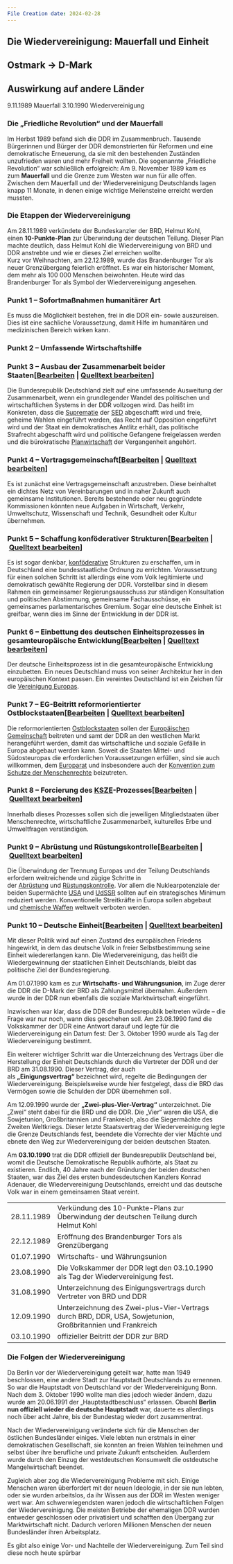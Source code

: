 ```yaml
---
File Creation date: 2024-02-28
---
```

## Die Wiedervereinigung: Mauerfall und Einheit

## Ostmark -> D-Mark
## Auswirkung auf andere Länder

9.11.1989 Mauerfall
3.10.1990 Wiedervereinigung

### Die „Friedliche Revolution“ und der Mauerfall

Im Herbst 1989 befand sich die DDR im Zusammenbruch. Tausende Bürgerinnen und Bürger der DDR demonstrierten für Reformen und eine demokratische Erneuerung, da sie mit den bestehenden Zuständen unzufrieden waren und mehr Freiheit wollten. Die sogenannte „Friedliche Revolution“ war schließlich erfolgreich: Am 9. November 1989 kam es zum **Mauerfall** und die Grenze zum Westen war nun für alle offen. Zwischen dem Mauerfall und der Wiedervereinigung Deutschlands lagen knapp 11 Monate, in denen einige wichtige Meilensteine erreicht werden mussten.

### Die Etappen der Wiedervereinigung

Am 28.11.1989 verkündete der Bundeskanzler der BRD, Helmut Kohl, einen **10-Punkte-Plan** zur Überwindung der deutschen Teilung. Dieser Plan machte deutlich, dass Helmut Kohl die Wiedervereinigung von BRD und DDR anstrebte und wie er dieses Ziel erreichen wollte.  
Kurz vor Weihnachten, am 22.12.1989, wurde das Brandenburger Tor als neuer Grenzübergang feierlich eröffnet. Es war ein historischer Moment, dem mehr als 100 000 Menschen beiwohnten. Heute wird das Brandenburger Tor als Symbol der Wiedervereinigung angesehen.
### Punkt 1 – Sofortmaßnahmen humanitärer Art
Es muss die Möglichkeit bestehen, frei in die DDR ein- sowie auszureisen. Dies ist eine sachliche Voraussetzung, damit Hilfe im humanitären und medizinischen Bereich wirken kann.

### Punkt 2 – Umfassende Wirtschaftshilfe

### Punkt 3 – Ausbau der Zusammenarbeit beider Staaten[[Bearbeiten](https://de.wikipedia.org/w/index.php?title=Zehn-Punkte-Programm&veaction=edit&section=5 "Abschnitt bearbeiten: Punkt 3 – Ausbau der Zusammenarbeit beider Staaten") | [Quelltext bearbeiten](https://de.wikipedia.org/w/index.php?title=Zehn-Punkte-Programm&action=edit&section=5 "Quellcode des Abschnitts bearbeiten: Punkt 3 – Ausbau der Zusammenarbeit beider Staaten")]

Die Bundesrepublik Deutschland zielt auf eine umfassende Ausweitung der Zusammenarbeit, wenn ein grundlegender Wandel des politischen und wirtschaftlichen Systems in der DDR vollzogen wird. Das heißt im Konkreten, dass die [Suprematie](https://de.wikipedia.org/wiki/Supremat "Supremat") der [SED](https://de.wikipedia.org/wiki/SED "SED") abgeschafft wird und freie, geheime Wahlen eingeführt werden, das Recht auf Opposition eingeführt wird und der Staat ein demokratisches Antlitz erhält, das politische Strafrecht abgeschafft wird und politische Gefangene freigelassen werden und die bürokratische [Planwirtschaft](https://de.wikipedia.org/wiki/Planwirtschaft "Planwirtschaft") der Vergangenheit angehört.

### Punkt 4 – Vertragsgemeinschaft[[Bearbeiten](https://de.wikipedia.org/w/index.php?title=Zehn-Punkte-Programm&veaction=edit&section=6 "Abschnitt bearbeiten: Punkt 4 – Vertragsgemeinschaft") | [Quelltext bearbeiten](https://de.wikipedia.org/w/index.php?title=Zehn-Punkte-Programm&action=edit&section=6 "Quellcode des Abschnitts bearbeiten: Punkt 4 – Vertragsgemeinschaft")]

Es ist zunächst eine Vertragsgemeinschaft anzustreben. Diese beinhaltet ein dichtes Netz von Vereinbarungen und in naher Zukunft auch gemeinsame Institutionen. Bereits bestehende oder neu gegründete Kommissionen könnten neue Aufgaben in Wirtschaft, Verkehr, Umweltschutz, Wissenschaft und Technik, Gesundheit oder Kultur übernehmen.

### Punkt 5 – Schaffung konföderativer Strukturen[[Bearbeiten](https://de.wikipedia.org/w/index.php?title=Zehn-Punkte-Programm&veaction=edit&section=7 "Abschnitt bearbeiten: Punkt 5 – Schaffung konföderativer Strukturen") | [Quelltext bearbeiten](https://de.wikipedia.org/w/index.php?title=Zehn-Punkte-Programm&action=edit&section=7 "Quellcode des Abschnitts bearbeiten: Punkt 5 – Schaffung konföderativer Strukturen")]

Es ist sogar denkbar, [konföderative](https://de.wikipedia.org/wiki/Konf%C3%B6deration "Konföderation") Strukturen zu erschaffen, um in Deutschland eine bundesstaatliche Ordnung zu errichten. Voraussetzung für einen solchen Schritt ist allerdings eine vom Volk legitimierte und demokratisch gewählte Regierung der DDR. Vorstellbar sind in diesem Rahmen ein gemeinsamer Regierungsausschuss zur ständigen Konsultation und politischen Abstimmung, gemeinsame Fachausschüsse, ein gemeinsames parlamentarisches Gremium. Sogar eine deutsche Einheit ist greifbar, wenn dies im Sinne der Entwicklung in der DDR ist.

### Punkt 6 – Einbettung des deutschen Einheitsprozesses in gesamteuropäische Entwicklung[[Bearbeiten](https://de.wikipedia.org/w/index.php?title=Zehn-Punkte-Programm&veaction=edit&section=8 "Abschnitt bearbeiten: Punkt 6 – Einbettung des deutschen Einheitsprozesses in gesamteuropäische Entwicklung") | [Quelltext bearbeiten](https://de.wikipedia.org/w/index.php?title=Zehn-Punkte-Programm&action=edit&section=8 "Quellcode des Abschnitts bearbeiten: Punkt 6 – Einbettung des deutschen Einheitsprozesses in gesamteuropäische Entwicklung")]

Der deutsche Einheitsprozess ist in die gesamteuropäische Entwicklung einzubetten. Ein neues Deutschland muss von seiner Architektur her in den europäischen Kontext passen. Ein vereintes Deutschland ist ein Zeichen für die [Vereinigung Europas](https://de.wikipedia.org/wiki/Europ%C3%A4ische_Integration "Europäische Integration").

### Punkt 7 – EG-Beitritt reformorientierter Ostblockstaaten[[Bearbeiten](https://de.wikipedia.org/w/index.php?title=Zehn-Punkte-Programm&veaction=edit&section=9 "Abschnitt bearbeiten: Punkt 7 – EG-Beitritt reformorientierter Ostblockstaaten") | [Quelltext bearbeiten](https://de.wikipedia.org/w/index.php?title=Zehn-Punkte-Programm&action=edit&section=9 "Quellcode des Abschnitts bearbeiten: Punkt 7 – EG-Beitritt reformorientierter Ostblockstaaten")]

Die reformorientierten [Ostblockstaaten](https://de.wikipedia.org/wiki/Ostblockstaaten "Ostblockstaaten") sollen der [Europäischen Gemeinschaft](https://de.wikipedia.org/wiki/Europ%C3%A4ische_Gemeinschaft "Europäische Gemeinschaft") beitreten und samt der DDR an den westlichen Markt herangeführt werden, damit das wirtschaftliche und soziale Gefälle in Europa abgebaut werden kann. Soweit die Staaten Mittel- und Südosteuropas die erforderlichen Voraussetzungen erfüllen, sind sie auch willkommen, dem [Europarat](https://de.wikipedia.org/wiki/Europarat "Europarat") und insbesondere auch der [Konvention zum Schutze der Menschenrechte](https://de.wikipedia.org/wiki/Europ%C3%A4ische_Menschenrechtskonvention "Europäische Menschenrechtskonvention") beizutreten.

### Punkt 8 – Forcierung des [KSZE](https://de.wikipedia.org/wiki/Konferenz_%C3%BCber_Sicherheit_und_Zusammenarbeit_in_Europa "Konferenz über Sicherheit und Zusammenarbeit in Europa")-Prozesses[[Bearbeiten](https://de.wikipedia.org/w/index.php?title=Zehn-Punkte-Programm&veaction=edit&section=10 "Abschnitt bearbeiten: Punkt 8 – Forcierung des KSZE-Prozesses") | [Quelltext bearbeiten](https://de.wikipedia.org/w/index.php?title=Zehn-Punkte-Programm&action=edit&section=10 "Quellcode des Abschnitts bearbeiten: Punkt 8 – Forcierung des KSZE-Prozesses")]

Innerhalb dieses Prozesses sollen sich die jeweiligen Mitgliedstaaten über Menschenrechte, wirtschaftliche Zusammenarbeit, kulturelles Erbe und Umweltfragen verständigen.

### Punkt 9 – Abrüstung und Rüstungskontrolle[[Bearbeiten](https://de.wikipedia.org/w/index.php?title=Zehn-Punkte-Programm&veaction=edit&section=11 "Abschnitt bearbeiten: Punkt 9 – Abrüstung und Rüstungskontrolle") | [Quelltext bearbeiten](https://de.wikipedia.org/w/index.php?title=Zehn-Punkte-Programm&action=edit&section=11 "Quellcode des Abschnitts bearbeiten: Punkt 9 – Abrüstung und Rüstungskontrolle")]

Die Überwindung der Trennung Europas und der Teilung Deutschlands erfordern weitreichende und zügige Schritte in der [Abrüstung](https://de.wikipedia.org/wiki/Abr%C3%BCstung "Abrüstung") und [Rüstungskontrolle](https://de.wikipedia.org/wiki/R%C3%BCstungskontrolle "Rüstungskontrolle"). Vor allem die Nuklearpotenziale der beiden Supermächte [USA](https://de.wikipedia.org/wiki/USA "USA") und [UdSSR](https://de.wikipedia.org/wiki/UdSSR "UdSSR") sollten auf ein strategisches Minimum reduziert werden. Konventionelle Streitkräfte in Europa sollen abgebaut und [chemische Waffen](https://de.wikipedia.org/wiki/Chemische_Waffen) weltweit verboten werden.

### Punkt 10 – Deutsche Einheit[[Bearbeiten](https://de.wikipedia.org/w/index.php?title=Zehn-Punkte-Programm&veaction=edit&section=12 "Abschnitt bearbeiten: Punkt 10 – Deutsche Einheit") | [Quelltext bearbeiten](https://de.wikipedia.org/w/index.php?title=Zehn-Punkte-Programm&action=edit&section=12 "Quellcode des Abschnitts bearbeiten: Punkt 10 – Deutsche Einheit")]

Mit dieser Politik wird auf einen Zustand des europäischen Friedens hingewirkt, in dem das deutsche Volk in freier Selbstbestimmung seine Einheit wiedererlangen kann. Die Wiedervereinigung, das heißt die Wiedergewinnung der staatlichen Einheit Deutschlands, bleibt das politische Ziel der Bundesregierung.

Am 01.07.1990 kam es zur **Wirtschafts- und Währungsunion**, im Zuge derer die DDR die D-Mark der BRD als Zahlungsmittel übernahm. Außerdem wurde in der DDR nun ebenfalls die soziale Marktwirtschaft eingeführt.

Inzwischen war klar, dass die DDR der Bundesrepublik beitreten würde – die Frage war nur noch, wann dies  geschehen soll. Am 23.08.1990 fand die Volkskammer der DDR eine Antwort darauf und legte für die Wiedervereinigung ein Datum fest: Der 3. Oktober 1990 wurde als Tag der Wiedervereinigung bestimmt.

Ein weiterer wichtiger Schritt war die Unterzeichnung des Vertrags über die Herstellung der Einheit Deutschlands durch die Vertreter der DDR und der BRD am 31.08.1990. Dieser Vertrag, der auch als **„Einigungsvertrag“** bezeichnet wird, regelte die Bedingungen der Wiedervereinigung. Beispielsweise wurde hier festgelegt, dass die BRD das Vermögen sowie die Schulden der DDR übernehmen soll.

Am 12.09.1990 wurde der **„Zwei-plus-Vier-Vertrag“** unterzeichnet. Die „Zwei“ steht dabei für die BRD und die DDR. Die „Vier“ waren die USA, die Sowjetunion, Großbritannien und Frankreich, also die Siegermächte des Zweiten Weltkriegs. Dieser letzte Staatsvertrag der Wiedervereinigung legte die Grenze Deutschlands fest, beendete die Vorrechte der vier Mächte und ebnete den Weg zur Wiedervereinigung der beiden deutschen Staaten.

Am **03.10.1990** trat die DDR offiziell der Bundesrepublik Deutschland bei, womit die Deutsche Demokratische Republik aufhörte, als Staat zu existieren. Endlich, 40 Jahre nach der Gründung der beiden deutschen Staaten, war das Ziel des ersten bundesdeutschen Kanzlers Konrad Adenauer, die Wiedervereinigung Deutschlands, erreicht und das deutsche Volk war in einem gemeinsamen Staat vereint.




|            |                                                                                                            |
| ---------- | ---------------------------------------------------------------------------------------------------------- |
| 28.11.1989 | Verkündung des 10-Punkte-Plans zur Überwindung der deutschen Teilung durch Helmut Kohl                     |
| 22.12.1989 | Eröffnung des Brandenburger Tors als Grenzübergang                                                         |
| 01.07.1990 | Wirtschafts- und Währungsunion                                                                             |
| 23.08.1990 | Die Volkskammer der DDR legt den 03.10.1990 als Tag der Wiedervereinigung fest.                            |
| 31.08.1990 | Unterzeichnung des Einigungsvertrags durch Vertreter von BRD und DDR                                       |
| 12.09.1990 | Unterzeichnung des Zwei-plus-Vier-Vertrags durch BRD, DDR, USA, Sowjetunion, Großbritannien und Frankreich |
| 03.10.1990 | offizieller Beitritt der DDR zur BRD                                                                       |


### Die Folgen der Wiedervereinigung

Da Berlin vor der Wiedervereinigung geteilt war, hatte man 1949 beschlossen, eine andere Stadt zur Hauptstadt Deutschlands zu ernennen. So war die Hauptstadt von Deutschland vor der Wiedervereinigung Bonn. Nach dem 3. Oktober 1990 wollte man dies jedoch wieder ändern, dazu wurde am 20.06.1991 der „Hauptstadtbeschluss“ erlassen. Obwohl **Berlin nun offiziell wieder die deutsche Hauptstadt** war, dauerte es allerdings noch über acht Jahre, bis der Bundestag wieder dort zusammentrat.

Nach der Wiedervereinigung veränderte sich für die Menschen der östlichen Bundesländer einiges. Viele lebten nun erstmals in einer demokratischen Gesellschaft, sie konnten an freien Wahlen teilnehmen und selbst über ihre berufliche und private Zukunft entscheiden. Außerdem wurde durch den Einzug der westdeutschen Konsumwelt die ostdeutsche Mangelwirtschaft beendet.

Zugleich aber zog die Wiedervereinigung Probleme mit sich. Einige Menschen waren überfordert mit der neuen Ideologie, in der sie nun lebten, oder sie wurden arbeitslos, da ihr Wissen aus der DDR im Westen weniger wert war. Am schwerwiegendsten waren jedoch die wirtschaftlichen Folgen der Wiedervereinigung. Die meisten Betriebe der ehemaligen DDR wurden entweder geschlossen oder privatisiert und schafften den Übergang zur Marktwirtschaft nicht. Dadurch verloren Millionen Menschen der neuen Bundesländer ihren Arbeitsplatz.

Es gibt also einige Vor- und Nachteile der Wiedervereinigung. Zum Teil sind diese noch heute spürbar




